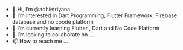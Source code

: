 - 👋 Hi, I’m @adhietriyana
- 👀 I’m interested in Dart Programming, Flutter Framework, Firebase database and no coode platform
- 🌱 I’m currently learning Flutter , Dart and No Code Platform
- 💞️ I’m looking to collaborate on ...
- 📫 How to reach me ...

<!---
adhietriyana/adhietriyana is a ✨ special ✨ repository because its `README.md` (this file) appears on your GitHub profile.
You can click the Preview link to take a look at your changes.
--->

